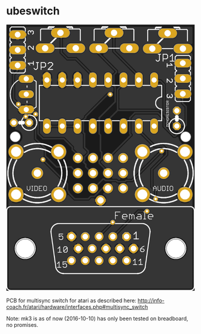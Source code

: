 # ubeswitch

![Top](images/THT-top.png?raw=true "Top")


PCB for multisync switch for atari as described here: http://info-coach.fr/atari/hardware/interfaces.php#multisync_switch


Note: mk3 is as of now (2016-10-10) has only been tested on breadboard, no promises.
